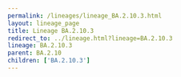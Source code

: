 ```yaml
---
permalink: /lineages/lineage_BA.2.10.3.html
layout: lineage_page
title: Lineage BA.2.10.3
redirect_to: ../lineage.html?lineage=BA.2.10.3
lineage: BA.2.10.3
parent: BA.2.10
children: ['BA.2.10.3']
---
```

